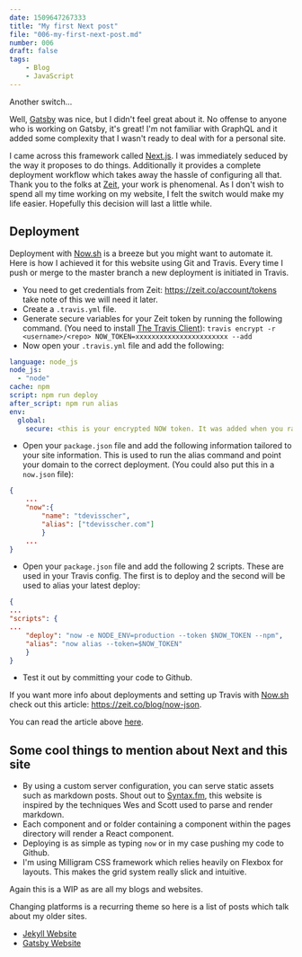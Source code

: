 ```yaml
---
date: 1509647267333
title: "My first Next post"
file: "006-my-first-next-post.md"
number: 006
draft: false
tags: 
    - Blog
    - JavaScript
---
```

Another switch...

Well, [Gatsby](/blog/post/004/my-first-gatsby-post) was nice, but I didn't feel great about it. No offense to anyone who is working on Gatsby, it's great! I'm not familiar with GraphQL and it added some complexity that I wasn't ready to deal with for a personal site.

I came across this framework called [Next.js](https://github.com/zeit/next.js/). I was immediately seduced by the way it proposes to do things. Additionally it provides a complete deployment workflow which takes away the hassle of configuring all that. Thank you to the folks at [Zeit](https://zeit.co/), your work is phenomenal. As I don't wish to spend all my time working on my website, I felt the switch would make my life easier. Hopefully this decision will last a little while.

## Deployment

Deployment with [Now.sh](https://now.sh) is a breeze but you might want to automate it. Here is how I achieved it for this website using Git and Travis. Every time I push or merge to the master branch a new deployment is initiated in Travis.

* You need to get credentials from Zeit: https://zeit.co/account/tokens take note of this we will need it later. 
* Create a ```.travis.yml``` file.
* Generate secure variables for your Zeit token by running the following command. (You need to install [The Travis Client](https://github.com/travis-ci/travis.rb#installation)): ```travis encrypt -r <username>/<repo> NOW_TOKEN=xxxxxxxxxxxxxxxxxxxxxxx --add```
* Now open your ```.travis.yml``` file and add the following:

```YAML
language: node_js
node_js:
  - "node"
cache: npm
script: npm run deploy
after_script: npm run alias
env:
  global:
    secure: <this is your encrypted NOW token. It was added when you ran travis encrypt in #3>
```

* Open your ```package.json``` file and add the following information tailored to your site information. This is used to run the alias command and point your domain to the correct deployment. (You could also put this in a ```now.json``` file): 

```JSON
{
    ...
    "now":{
        "name": "tdevisscher",
        "alias": ["tdevisscher.com"]
        }
    ...
}
```

* Open your ```package.json``` file and add the following 2 scripts. These are used in your Travis config. The first is to deploy and the second will be used to alias your latest deploy: 

```JSON
{
...
"scripts": {
...
    "deploy": "now -e NODE_ENV=production --token $NOW_TOKEN --npm",
    "alias": "now alias --token=$NOW_TOKEN"
    }
}
```

* Test it out by committing your code to Github.

If you want more info about deployments and setting up Travis with [Now.sh](https://now.sh) check out this article: https://zeit.co/blog/now-json.

You can read the article above [here](https://zeit.co/docs/examples/travis).


## Some cool things to mention about Next and this site

- By using a custom server configuration, you can serve static assets such as markdown posts. Shout out to [Syntax.fm](https://syntax.fm), this website is inspired by the techniques Wes and Scott used to parse and render markdown.
- Each component and or folder containing a component within the pages directory will render a React component.
- Deploying is as simple as typing ``` now ``` or in my case pushing my code to Github.
- I'm using Milligram CSS framework which relies heavily on Flexbox for layouts. This makes the grid system really slick and intuitive.

Again this is a WIP as are all my blogs and websites. 

Changing platforms is a recurring theme so here is a list of posts which talk about my older sites.

- [Jekyll Website](/blog/post/001/welcome-old-jekyll-site)
- [Gatsby Website](/blog/post/004/my-first-gatsby-post)